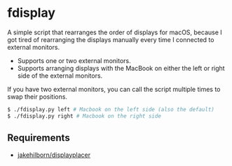 # fdisplay

A simple script that rearranges the order of displays for macOS, because I got tired of rearranging the displays 
manually every time I connected to external monitors.

- Supports one or two external monitors.
- Supports arranging displays with the MacBook on either the left or right side of the external monitors.

If you have two external monitors, you can call the script multiple times to swap their positions.

```bash
$ ./fdisplay.py left # Macbook on the left side (also the default)
$ ./fdisplay.py right # Macbook on the right side
```

## Requirements

- [jakehilborn/displayplacer](https://github.com/jakehilborn/displayplacer)